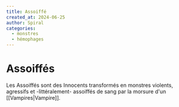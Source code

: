 ```yaml
---
title: Assoiffé
created_at: 2024-06-25
author: Spiral
categories:
  - monstres
  - hémophages
---
```

# Assoiffés
Les Assoiffés sont des Innocents transformés en monstres violents, agressifs et -littéralement- assoiffés de sang par la morsure d'un [[Vampires|Vampire]].